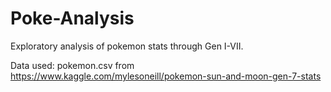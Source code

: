 # Poke-Analysis
Exploratory analysis of pokemon stats through Gen I-VII.

Data used: pokemon.csv from https://www.kaggle.com/mylesoneill/pokemon-sun-and-moon-gen-7-stats
